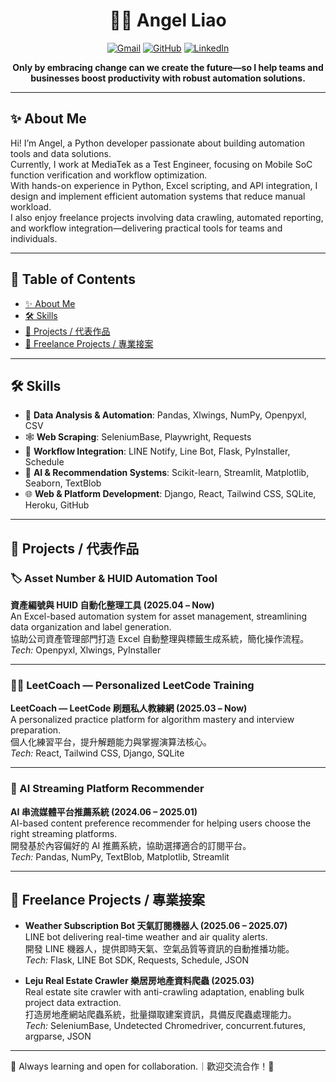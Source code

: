 <div align="center">

# 👩‍💻 Angel Liao

[![Gmail](https://img.shields.io/badge/email-lxx.career@gmail.com-red?style=flat-square&logo=gmail)](mailto:lxx.career@gmail.com)
[![GitHub](https://img.shields.io/badge/GitHub-@liaoxiaoxuan-181717?style=flat-square&logo=github)](https://github.com/liaoxiaoxuan)
[![LinkedIn](https://img.shields.io/badge/LinkedIn-Angel%20Liao-blue?style=flat-square&logo=linkedin)](www.linkedin.com/in/angelliaolxx)  
<!-- 上方可加入更多 badge，如 blog、portfolio 等 -->

**Only by embracing change can we create the future—so I help teams and businesses boost productivity with robust automation solutions.**

</div>

---

## ✨ About Me

Hi! I’m Angel, a Python developer passionate about building automation tools and data solutions.  
Currently, I work at MediaTek as a Test Engineer, focusing on Mobile SoC function verification and workflow optimization.  
With hands-on experience in Python, Excel scripting, and API integration, I design and implement efficient automation systems that reduce manual workload.  
I also enjoy freelance projects involving data crawling, automated reporting, and workflow integration—delivering practical tools for teams and individuals.

---

## 📖 Table of Contents

- [✨ About Me](#about-me)
- [🛠️ Skills](#skills)
- [🚀 Projects / 代表作品](#projects--代表作品)
- [💼 Freelance Projects / 專業接案](#freelance-projects--專業接案)

---

## 🛠️ Skills

- 🐼 **Data Analysis & Automation**: Pandas, Xlwings, NumPy, Openpyxl, CSV
- 🕸️ **Web Scraping**: SeleniumBase, Playwright, Requests
- 🔗 **Workflow Integration**: LINE Notify, Line Bot, Flask, PyInstaller, Schedule
- 🤖 **AI & Recommendation Systems**: Scikit-learn, Streamlit, Matplotlib, Seaborn, TextBlob
- 🌐 **Web & Platform Development**: Django, React, Tailwind CSS, SQLite, Heroku, GitHub

---

## 🚀 Projects / 代表作品

### 🏷️ Asset Number & HUID Automation Tool  
**資產編號與 HUID 自動化整理工具 (2025.04 – Now)**  
An Excel-based automation system for asset management, streamlining data organization and label generation.  
協助公司資產管理部門打造 Excel 自動整理與標籤生成系統，簡化操作流程。  
*Tech:* Openpyxl, Xlwings, PyInstaller

---

### 👨‍💻 LeetCoach — Personalized LeetCode Training  
**LeetCoach — LeetCode 刷題私人教練網 (2025.03 – Now)**  
A personalized practice platform for algorithm mastery and interview preparation.  
個人化練習平台，提升解題能力與掌握演算法核心。  
*Tech:* React, Tailwind CSS, Django, SQLite

---

### 🤖 AI Streaming Platform Recommender  
**AI 串流媒體平台推薦系統 (2024.06 – 2025.01)**  
AI-based content preference recommender for helping users choose the right streaming platforms.  
開發基於內容偏好的 AI 推薦系統，協助選擇適合的訂閱平台。  
*Tech:* Pandas, NumPy, TextBlob, Matplotlib, Streamlit

---

## 💼 Freelance Projects / 專業接案

- **Weather Subscription Bot 天氣訂閱機器人 (2025.06 – 2025.07)**  
  LINE bot delivering real-time weather and air quality alerts.  
  開發 LINE 機器人，提供即時天氣、空氣品質等資訊的自動推播功能。  
  *Tech:* Flask, LINE Bot SDK, Requests, Schedule, JSON

- **Leju Real Estate Crawler 樂居房地產資料爬蟲 (2025.03)**  
  Real estate site crawler with anti-crawling adaptation, enabling bulk project data extraction.  
  打造房地產網站爬蟲系統，批量擷取建案資訊，具備反爬蟲處理能力。  
  *Tech:* SeleniumBase, Undetected Chromedriver, concurrent.futures, argparse, JSON

---

🌱 Always learning and open for collaboration.｜歡迎交流合作！🚀


<!-- Optionally add LinkedIn, Blog, or other contact links here -->

<!-- 

## 📊 GitHub Skill & Activity Overview

[![Anurag's GitHub stats](https://github-readme-stats.vercel.app/api?username=liaoxiaoxuan&show_icons=true&layout=compact&hide=issues&line_height=24)](https://github.com/liaoxiaoxuan/github-readme-stats)
[![Top Langs](https://github-readme-stats.vercel.app/api/top-langs/?username=liaoxiaoxuan&layout=compact)](https://github.com/liaoxiaoxuan/github-readme-stats)

---

[![Readme Quotes](https://quotes-github-readme.vercel.app/api?theme=dark&quote=Transforming%20ideas%20into%20code%2C%20building%20tomorrow%20one%20commit%20at%20a%20time.)](https://github.com/piyushsuthar/github-readme-quotes)

-->
